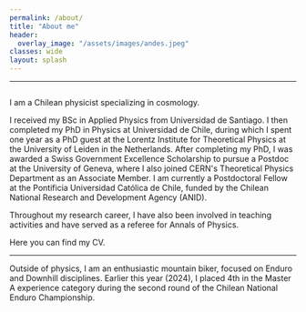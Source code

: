 ```yaml
---
permalink: /about/
title: "About me"
header:
  overlay_image: "/assets/images/andes.jpeg"
classes: wide
layout: splash
---
```

----------------------------------------

<figure style="width: 38%"  class="align-right">
  <img src="/assets/images/leidenwall.jpg" alt="">
</figure>

I am a Chilean physicist specializing in cosmology.

I received my BSc in Applied Physics from Universidad de Santiago. I then completed my PhD in Physics at Universidad de Chile, during which I spent one year as a PhD guest at the Lorentz Institute for Theoretical Physics at the University of Leiden in the Netherlands. After completing my PhD, I was awarded a Swiss Government Excellence Scholarship to pursue a Postdoc at the University of Geneva, where I also joined CERN's Theoretical Physics Department as an Associate Member. I am currently a Postdoctoral Fellow at the Pontificia Universidad Católica de Chile, funded by the Chilean National Research and Development Agency (ANID).


Throughout my research career, I have also been involved in teaching activities and have served as a referee for Annals of Physics.

Here you can find my CV.

----------------------------------------

Outside of physics, I am an enthusiastic mountain biker, focused on Enduro and Downhill disciplines. Earlier this year (2024), I placed 4th in the Master A experience category during the second round of the Chilean National Enduro Championship. 

<figure style="width: 38%" class="align-left">
  <img src="/assets/images/bike.jpeg" alt="">
</figure>


